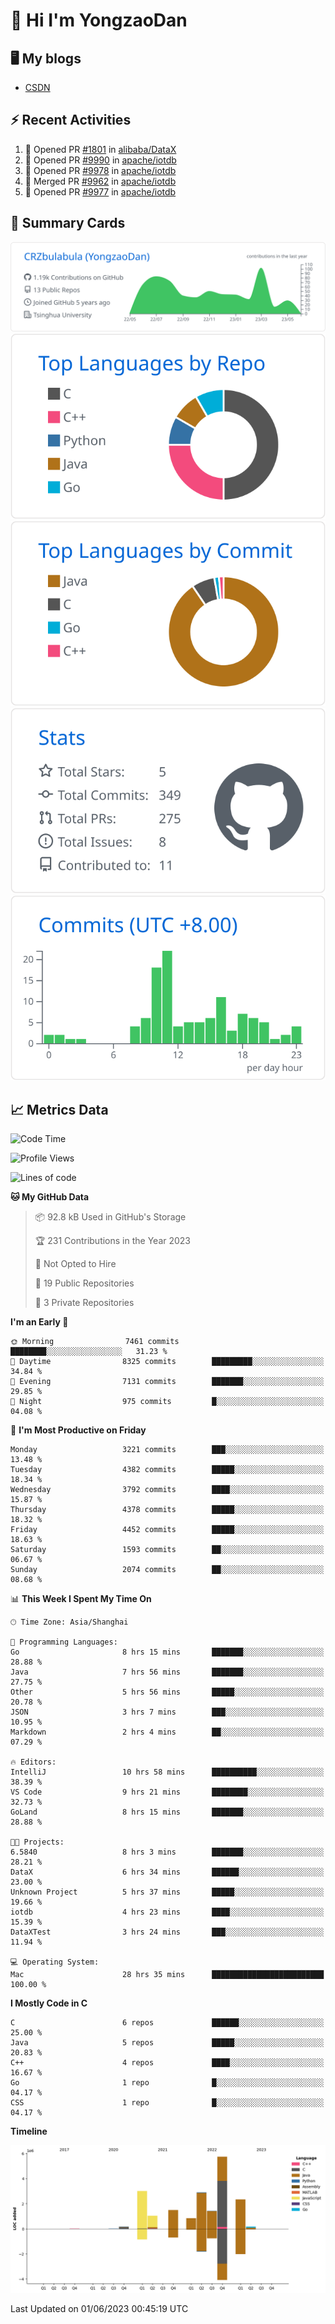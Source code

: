 # 👋 Hi I'm YongzaoDan

## 🖥 My blogs
  + [CSDN](https://blog.csdn.net/CRZbulabula?type=blog)

## ⚡ Recent Activities
<!--START_SECTION:activity-->
1. 💪 Opened PR [#1801](https://github.com/alibaba/DataX/pull/1801) in [alibaba/DataX](https://github.com/alibaba/DataX)
2. 💪 Opened PR [#9990](https://github.com/apache/iotdb/pull/9990) in [apache/iotdb](https://github.com/apache/iotdb)
3. 💪 Opened PR [#9978](https://github.com/apache/iotdb/pull/9978) in [apache/iotdb](https://github.com/apache/iotdb)
4. 🎉 Merged PR [#9962](https://github.com/apache/iotdb/pull/9962) in [apache/iotdb](https://github.com/apache/iotdb)
5. 💪 Opened PR [#9977](https://github.com/apache/iotdb/pull/9977) in [apache/iotdb](https://github.com/apache/iotdb)
<!--END_SECTION:activity-->

## 🎑 Summary Cards

[![](https://raw.githubusercontent.com/CRZbulabula/CRZbulabula/main/profile-summary-card-output/github/0-profile-details.svg)](https://github.com/vn7n24fzkq/github-profile-summary-cards)
[![](https://raw.githubusercontent.com/CRZbulabula/CRZbulabula/main/profile-summary-card-output/github/1-repos-per-language.svg)](https://github.com/vn7n24fzkq/github-profile-summary-cards) [![](https://raw.githubusercontent.com/CRZbulabula/CRZbulabula/main/profile-summary-card-output/github/2-most-commit-language.svg)](https://github.com/vn7n24fzkq/github-profile-summary-cards)
[![](https://raw.githubusercontent.com/CRZbulabula/CRZbulabula/main/profile-summary-card-output/github/3-stats.svg)](https://github.com/vn7n24fzkq/github-profile-summary-cards) [![](https://raw.githubusercontent.com/CRZbulabula/CRZbulabula/main/profile-summary-card-output/github/4-productive-time.svg)](https://github.com/vn7n24fzkq/github-profile-summary-cards)

## 📈 Metrics Data

<!--START_SECTION:waka-->
![Code Time](http://img.shields.io/badge/Code%20Time-173%20hrs%2029%20mins-blue)

![Profile Views](http://img.shields.io/badge/Profile%20Views-0-blue)

![Lines of code](https://img.shields.io/badge/From%20Hello%20World%20I%27ve%20Written-19.1%20million%20lines%20of%20code-blue)

**🐱 My GitHub Data** 

> 📦 92.8 kB Used in GitHub's Storage 
 > 
> 🏆 231 Contributions in the Year 2023
 > 
> 🚫 Not Opted to Hire
 > 
> 📜 19 Public Repositories 
 > 
> 🔑 3 Private Repositories 
 > 
**I'm an Early 🐤** 

```text
🌞 Morning                7461 commits        ████████░░░░░░░░░░░░░░░░░   31.23 % 
🌆 Daytime                8325 commits        █████████░░░░░░░░░░░░░░░░   34.84 % 
🌃 Evening                7131 commits        ███████░░░░░░░░░░░░░░░░░░   29.85 % 
🌙 Night                  975 commits         █░░░░░░░░░░░░░░░░░░░░░░░░   04.08 % 
```
📅 **I'm Most Productive on Friday** 

```text
Monday                   3221 commits        ███░░░░░░░░░░░░░░░░░░░░░░   13.48 % 
Tuesday                  4382 commits        █████░░░░░░░░░░░░░░░░░░░░   18.34 % 
Wednesday                3792 commits        ████░░░░░░░░░░░░░░░░░░░░░   15.87 % 
Thursday                 4378 commits        █████░░░░░░░░░░░░░░░░░░░░   18.32 % 
Friday                   4452 commits        █████░░░░░░░░░░░░░░░░░░░░   18.63 % 
Saturday                 1593 commits        ██░░░░░░░░░░░░░░░░░░░░░░░   06.67 % 
Sunday                   2074 commits        ██░░░░░░░░░░░░░░░░░░░░░░░   08.68 % 
```


📊 **This Week I Spent My Time On** 

```text
🕑︎ Time Zone: Asia/Shanghai

💬 Programming Languages: 
Go                       8 hrs 15 mins       ███████░░░░░░░░░░░░░░░░░░   28.88 % 
Java                     7 hrs 56 mins       ███████░░░░░░░░░░░░░░░░░░   27.75 % 
Other                    5 hrs 56 mins       █████░░░░░░░░░░░░░░░░░░░░   20.78 % 
JSON                     3 hrs 7 mins        ███░░░░░░░░░░░░░░░░░░░░░░   10.95 % 
Markdown                 2 hrs 4 mins        ██░░░░░░░░░░░░░░░░░░░░░░░   07.29 % 

🔥 Editors: 
IntelliJ                 10 hrs 58 mins      ██████████░░░░░░░░░░░░░░░   38.39 % 
VS Code                  9 hrs 21 mins       ████████░░░░░░░░░░░░░░░░░   32.73 % 
GoLand                   8 hrs 15 mins       ███████░░░░░░░░░░░░░░░░░░   28.88 % 

🐱‍💻 Projects: 
6.5840                   8 hrs 3 mins        ███████░░░░░░░░░░░░░░░░░░   28.21 % 
DataX                    6 hrs 34 mins       ██████░░░░░░░░░░░░░░░░░░░   23.00 % 
Unknown Project          5 hrs 37 mins       █████░░░░░░░░░░░░░░░░░░░░   19.66 % 
iotdb                    4 hrs 23 mins       ████░░░░░░░░░░░░░░░░░░░░░   15.39 % 
DataXTest                3 hrs 24 mins       ███░░░░░░░░░░░░░░░░░░░░░░   11.94 % 

💻 Operating System: 
Mac                      28 hrs 35 mins      █████████████████████████   100.00 % 
```

**I Mostly Code in C** 

```text
C                        6 repos             ██████░░░░░░░░░░░░░░░░░░░   25.00 % 
Java                     5 repos             █████░░░░░░░░░░░░░░░░░░░░   20.83 % 
C++                      4 repos             ████░░░░░░░░░░░░░░░░░░░░░   16.67 % 
Go                       1 repo              █░░░░░░░░░░░░░░░░░░░░░░░░   04.17 % 
CSS                      1 repo              █░░░░░░░░░░░░░░░░░░░░░░░░   04.17 % 
```



**Timeline**

![Lines of Code chart](https://raw.githubusercontent.com/CRZbulabula/CRZbulabula/main/assets/bar_graph.png)


 Last Updated on 01/06/2023 00:45:19 UTC
<!--END_SECTION:waka-->

